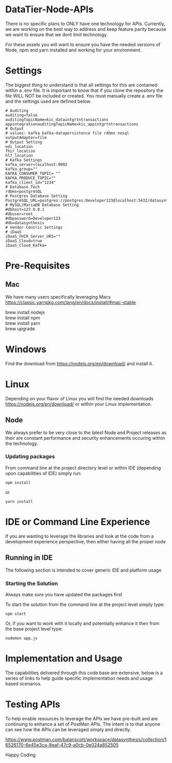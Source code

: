 # DataTier-Node-APIs

There is no specific plans to ONLY have one technology for APIs. Currently, we are working on 
the best way to address and keep feature parity because we want to ensure that we dont limit 
technology. 

For these assets you will want to ensure you have the needed versions of Node, npm and yarn installed and working for your environment.

# Settings
The biggest thing to understand is that all settings for this are contained within a .env file. It is important to know 
that if you clone the repository the file  WILL NOT be included or created. You must manually create a .env file and 
the settings used are defined below.

```   
# Auditing
auditing=false
auditingTopicName=kic_dataintgrtntransactions
appintegrationauditingTopicName=kic_appintgrtntransactions
# Output
# values: kafka kafka-datapersistence file rdbms nosql
outputAdapter=file
# Output Setting
edi_location
fhir_location
hl7_location
# Kafka Settings
kafka_server=localhost:9092
kafka_group=""
KAFKA_CONSUMER_TOPIC= ""
KAFKA_PRODUCE_TOPIC=""
kafka_client_id="1234"
# Database Tech
rdbms=postgreSQL
# Postgres Database Setting
PostgreSQL_URL=postgres://postgres:Developer123@localhost:5432/datasynthesis+
# MySQL/MariaDB Database Setting
#dbhost=127.0.0.1
#dbuser=root
#dbpassword=Developer123
#db=datasynthesis
# Vendor Centric Settings
# iDaaS
iDaaS_FHIR_Server_URI=""
iDaaS_Cloud=true
iDaaS_Cloud_Kafka=
```

# Pre-Requisites

## Mac
We have many users specifically leveraging Macs
https://classic.yarnpkg.com/lang/en/docs/install/#mac-stable

brew install nodejs <br/>
brew install npm <br/>
brew install yarn <br/>
brew upgrade <package> <br/>

# Windows
Find the download from https://nodejs.org/en/download/ and install it.

# Linux
Depending on your flavor of Linux you will find the needed downloads
https://nodejs.org/en/download/ or within your Linux implementation.

## Node
We always prefer to be very close to the latest Node and Project releases as their are constant performance and security
enhancements occuring within the technology. 

### Updating packages
From command line at the project directory level or within IDE (depending upon capabilities of IDE) simply run:
```
npm install
```
or
```
yarn install
```

# IDE or Command Line Experience
If you are wanting to leverage the libraries and look at the code from a development experience perspective, then either
having all the proper node 

## Running in IDE
The following section is intended to cover generic IDE and platform usage

### Starting the Solution 
Always make sure you have updated the packages first

To start the solution from the command line at the project level simply type:
```
npm start 
```

Or, if you want to work with it locally and potentially enhance it then from the base project level type:
```
nodemon app.js
```

# Implementation and Usage
The capabilities delivered through this code base are extensive, below is a series of links to help guide specific implementation
needs and usage based scenarios.


# Testing APIs 
To help enable resources to leverage the APIs we have pre-built and are continuing to enhance a set of PostMan APIs. 
The intent is to that anyone can see how the APIs can be leveraged simply and directly.

https://www.postman.com/balanscott/workspace/datasynthesis/collection/16526170-6e45e3ca-8eaf-47c9-a0cb-0e024a852505


Happy Coding

